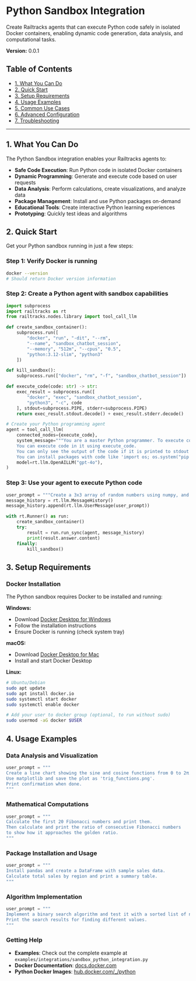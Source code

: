 # Python Sandbox Integration

Create Railtracks agents that can execute Python code safely in isolated Docker containers, enabling dynamic code generation, data analysis, and computational tasks.

**Version:** 0.0.1

## Table of Contents

- [1. What You Can Do](#1-what-you-can-do)
- [2. Quick Start](#2-quick-start)
- [3. Setup Requirements](#3-setup-requirements)
- [4. Usage Examples](#4-usage-examples)
- [5. Common Use Cases](#5-common-use-cases)
- [6. Advanced Configuration](#6-advanced-configuration)
- [7. Troubleshooting](#7-troubleshooting)

---

## 1. What You Can Do

The Python Sandbox integration enables your Railtracks agents to:

- **Safe Code Execution**: Run Python code in isolated Docker containers
- **Dynamic Programming**: Generate and execute code based on user requests
- **Data Analysis**: Perform calculations, create visualizations, and analyze data
- **Package Management**: Install and use Python packages on-demand
- **Educational Tools**: Create interactive Python learning experiences
- **Prototyping**: Quickly test ideas and algorithms

## 2. Quick Start

Get your Python sandbox running in just a few steps:

### Step 1: Verify Docker is running

```bash
docker --version
# Should return Docker version information
```

### Step 2: Create a Python agent with sandbox capabilities

```python
import subprocess
import railtracks as rt
from railtracks.nodes.library import tool_call_llm

def create_sandbox_container():
    subprocess.run([
        "docker", "run", "-dit", "--rm",
        "--name", "sandbox_chatbot_session",
        "--memory", "512m", "--cpus", "0.5",
        "python:3.12-slim", "python3"
    ])

def kill_sandbox():
    subprocess.run(["docker", "rm", "-f", "sandbox_chatbot_session"])

def execute_code(code: str) -> str:
    exec_result = subprocess.run([
        "docker", "exec", "sandbox_chatbot_session",
        "python3", "-c", code
    ], stdout=subprocess.PIPE, stderr=subprocess.PIPE)
    return exec_result.stdout.decode() + exec_result.stderr.decode()

# Create your Python programming agent
agent = tool_call_llm(
    connected_nodes={execute_code},
    system_message="""You are a master Python programmer. To execute code, you have access to a sandboxed Python environment.
    You can execute code in it using execute_code.
    You can only see the output of the code if it is printed to stdout or stderr, so anything you want to see must be printed.
    You can install packages with code like 'import os; os.system("pip install numpy")'""",
    model=rt.llm.OpenAILLM("gpt-4o"),
)
```

### Step 3: Use your agent to execute Python code

```python
user_prompt = """Create a 3x3 array of random numbers using numpy, and print the array and its mean"""
message_history = rt.llm.MessageHistory()
message_history.append(rt.llm.UserMessage(user_prompt))

with rt.Runner() as run:
    create_sandbox_container()
    try:
        result = run.run_sync(agent, message_history)
        print(result.answer.content)
    finally:
        kill_sandbox()
```

## 3. Setup Requirements

### Docker Installation

The Python sandbox requires Docker to be installed and running:

**Windows:**
- Download [Docker Desktop for Windows](https://www.docker.com/products/docker-desktop)
- Follow the installation instructions
- Ensure Docker is running (check system tray)

**macOS:**
- Download [Docker Desktop for Mac](https://www.docker.com/products/docker-desktop)
- Install and start Docker Desktop

**Linux:**
```bash
# Ubuntu/Debian
sudo apt update
sudo apt install docker.io
sudo systemctl start docker
sudo systemctl enable docker

# Add your user to docker group (optional, to run without sudo)
sudo usermod -aG docker $USER
```

## 4. Usage Examples

### Data Analysis and Visualization

```python
user_prompt = """
Create a line chart showing the sine and cosine functions from 0 to 2π.
Use matplotlib and save the plot as 'trig_functions.png'.
Print confirmation when done.
"""
```

### Mathematical Computations

```python
user_prompt = """
Calculate the first 20 Fibonacci numbers and print them.
Then calculate and print the ratio of consecutive Fibonacci numbers 
to show how it approaches the golden ratio.
"""
```

### Package Installation and Usage

```python
user_prompt = """
Install pandas and create a DataFrame with sample sales data.
Calculate total sales by region and print a summary table.
"""
```

### Algorithm Implementation

```python
user_prompt = """
Implement a binary search algorithm and test it with a sorted list of numbers.
Print the search results for finding different values.
"""
```


### Getting Help

- **Examples**: Check out the complete example at `examples/integrations/sandbox_python_integration.py`
- **Docker Documentation**: [docs.docker.com](https://docs.docker.com/)
- **Python Docker Images**: [hub.docker.com/_/python](https://hub.docker.com/_/python)
